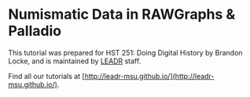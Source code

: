 # Numismatic Data in RAWGraphs & Palladio

This tutorial was prepared for HST 251: Doing Digital History by Brandon Locke, and is maintained by [LEADR](leadr.msu.edu) staff. 


Find all our tutorials at [http://leadr-msu.github.io/](http://leadr-msu.github.io/).

